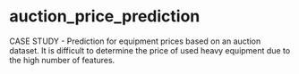 # auction_price_prediction
CASE STUDY - Prediction for equipment prices based on an auction dataset. It is difficult to determine the price of used heavy equipment due to the high number of features.
